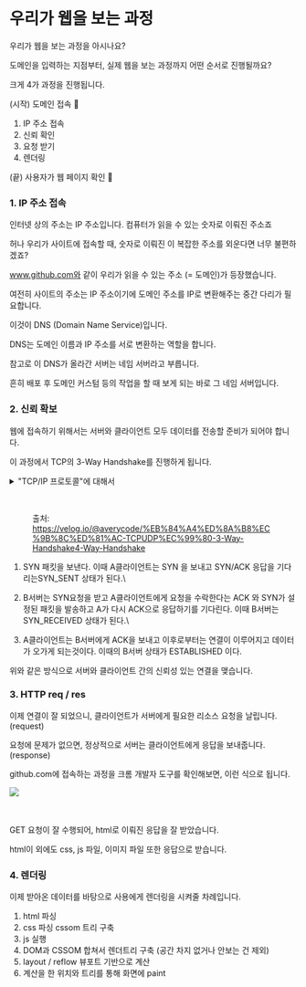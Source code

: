# 우리가 웹을 보는 과정

우리가 웹을 보는 과정을 아시나요?

도메인을 입력하는 지점부터, 실제 웹을 보는 과정까지 어떤 순서로 진행될까요?



크게 4가 과정을 진행됩니다.

(시작) 도메인 접속 🏁

1. IP 주소 접속
2. 신뢰 확인
3. 요청 받기
4. 렌더링

(끝)  사용자가 웹 페이지 확인 🥳



### 1. IP 주소 접속

인터넷 상의 주소는 IP 주소입니다. 컴퓨터가 읽을 수 있는 숫자로 이뤄진 주소죠

허나 우리가 사이트에 접속할 때, 숫자로 이뤄진 이 복잡한 주소를 외운다면 너무 불편하겠죠?



www.github.com와 같이 우리가 읽을 수 있는 주소 (= 도메인)가 등장했습니다.

여전히 사이트의 주소는 IP 주소이기에 도메인 주소를 IP로 변환해주는 중간 다리가 필요합니다.



이것이 DNS (Domain Name Service)입니다.

DNS는 도메인 이름과 IP 주소를 서로 변환하는 역할을 합니다.&#x20;



참고로 이 DNS가 올라간 서버는 네임 서버라고 부릅니다.&#x20;

흔히 배포 후 도메인 커스텀 등의 작업을 할 때 보게 되는 바로 그 네임 서버입니다.





### 2. 신뢰 확보

웹에 접속하기 위해서는 서버와 클라이언트 모두 데이터를 전송할 준비가 되어야 합니다.

이 과정에서 TCP의 3-Way Handshake를 진행하게 됩니다.

<details>

<summary>"TCP/IP 프로토콜"에 대해서</summary>

TCP와 IP는 서로 정보를 주고 받을 때 사용되는 대표적인 프로토콜입니다.

각각 OSI 7 계층의 통신 계층 (TCP)과 네트워크 계층 (IP)입니다.

과정 1에서 접속하고자 하는 IP를 확인했다면, 이제 데이터 송수신을 위한 TCP를 확인할 차례입니다.

계층에 대한 자세한 설명은 [OSI 7 계층](https://namu.wiki/w/OSI%20%EB%AA%A8%ED%98%95?from=OSI)을 확인하실 수 있습니다.

</details>



<figure><img src="../.gitbook/assets/스크린샷 2024-05-13 오후 5.09.59.png" alt=""><figcaption><p>출처: <a href="https://velog.io/@averycode/%EB%84%A4%ED%8A%B8%EC%9B%8C%ED%81%AC-TCPUDP%EC%99%80-3-Way-Handshake4-Way-Handshake">https://velog.io/@averycode/%EB%84%A4%ED%8A%B8%EC%9B%8C%ED%81%AC-TCPUDP%EC%99%80-3-Way-Handshake4-Way-Handshake</a></p></figcaption></figure>



1. SYN 패킷을 보낸다. 이때 A클라이언트는 SYN 을 보내고 SYN/ACK 응답을 기다리는SYN\_SENT 상태가 된다.\

2. B서버는 SYN요청을 받고 A클라이언트에게 요청을 수락한다는 ACK 와 SYN가 설정된 패킷을 발송하고 A가 다시 ACK으로 응답하기를 기다린다. 이때 B서버는 SYN\_RECEIVED 상태가 된다.\

3. A클라이언트는 B서버에게 ACK을 보내고 이후로부터는 연결이 이루어지고 데이터가 오가게 되는것이다. 이때의 B서버 상태가 ESTABLISHED 이다.



위와 같은 방식으로 서버와 클라이언트 간의 신뢰성 있는 연결을 맺습니다.



### 3. HTTP req / res

이제 연결이 잘 되었으니, 클라이언트가 서버에게 필요한 리소스 요청을 날립니다. (request)

요청에 문제가 없으면, 정상적으로 서버는 클라이언트에게 응답을 보내줍니다. (response)



github.com에 접속하는 과정을 크롬 개발자 도구를 확인해보면, 이런 식으로 됩니다.

![](<../.gitbook/assets/스크린샷 2024-05-13 오후 5.29.34.png>)

<figure><img src="../.gitbook/assets/스크린샷 2024-05-13 오후 5.34.48.png" alt=""><figcaption></figcaption></figure>

GET 요청이 잘 수행되어, html로 이뤄진 응답을 잘 받았습니다.

html이 외에도 css, js 파일, 이미지 파일 또한 응답으로 받습니다.



### 4. 렌더링

이제 받아온 데이터를 바탕으로 사용에게 렌더링을 시켜줄 차례입니다.



1. html 파싱
2. css 파싱 cssom 트리 구축
3. js 실행
4. DOM과 CSSOM 합쳐서 렌더트리 구축 (공간 차지 없거나 안보는 건 제외)
5. layout / reflow 뷰포트 기반으로 계산
6. 계산을 한 위치와 트리를 통해 화면에 paint

